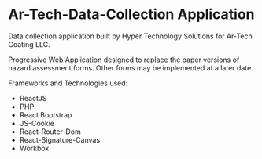 # Ar-Tech-Data-Collection Application
Data collection application built by Hyper Technology Solutions for Ar-Tech Coating LLC.

Progressive Web Application designed to replace the paper versions of hazard assessment forms. Other forms may be implemented at a later date. 

Frameworks and Technologies used: 
  - ReactJS 
  - PHP
  - React Bootstrap
  - JS-Cookie
  - React-Router-Dom
  - React-Signature-Canvas
  - Workbox
